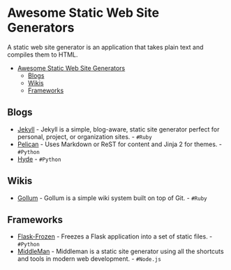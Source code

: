 Awesome Static Web Site Generators
==================================

A static web site generator is an application that takes plain text and compiles them to HTML.

- [Awesome Static Web Site Generators](#awesome-static-web-site-generators)
  - [Blogs](#blogs)
  - [Wikis](#wikis)
  - [Frameworks](#frameworks)

Blogs
-----

* [Jekyll](/jekyll/jekyll) - Jekyll is a simple, blog-aware, static site generator perfect for personal, project, or organization sites.  - `#Ruby`
* [Pelican](/getpelican/pelican) - Uses Markdown or ReST for content and Jinja 2 for themes. - `#Python`
* [Hyde](/hyde/hyde) - `#Python`

Wikis
-----

* [Gollum](/gollum/gollum) - Gollum is a simple wiki system built on top of Git. - `#Ruby`

Frameworks
----------

* [Flask-Frozen](/SimonSapin/Frozen-Flask) - Freezes a Flask application into a set of static files. - `#Python`
* [MiddleMan](/middleman/middleman) - Middleman is a static site generator using all the shortcuts and tools in modern web development. - `#Node.js`
